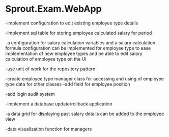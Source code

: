 # Sprout.Exam.WebApp
 -implement configuration to edit existing employee type details
 
 -implement sql table for storing employee calculated salary for period
 
 -a configuration for salary calculation variables and a salary calculation formula configuration can be implemented for employee type to ease implementation of new employee types 
  and be able to edit salary calculation of employee type on the UI
  
 -use unit of work for the repository pattern
 
 -create employee type manager class for accessing and using of employee type data for other classes
 -add field for employee position
 
 -add login audit system
 
 -implement a database update/rollback application
 
 -a data grid for displaying past salary details can be added to the employee view
 
 -data visualization function for managers
 
